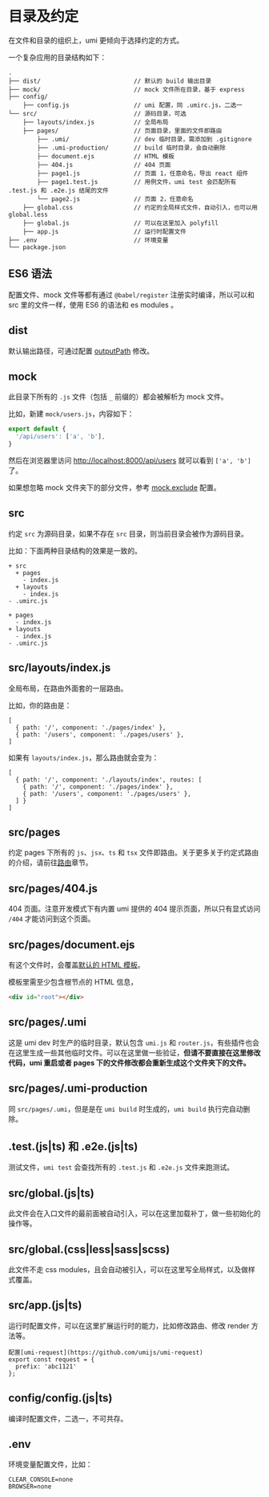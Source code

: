 # 目录及约定

在文件和目录的组织上，umi 更倾向于选择约定的方式。

一个复杂应用的目录结构如下：

```
.
├── dist/                          // 默认的 build 输出目录
├── mock/                          // mock 文件所在目录，基于 express
├── config/
    ├── config.js                  // umi 配置，同 .umirc.js，二选一
└── src/                           // 源码目录，可选
    ├── layouts/index.js           // 全局布局
    ├── pages/                     // 页面目录，里面的文件即路由
        ├── .umi/                  // dev 临时目录，需添加到 .gitignore
        ├── .umi-production/       // build 临时目录，会自动删除
        ├── document.ejs           // HTML 模板
        ├── 404.js                 // 404 页面
        ├── page1.js               // 页面 1，任意命名，导出 react 组件
        ├── page1.test.js          // 用例文件，umi test 会匹配所有 .test.js 和 .e2e.js 结尾的文件
        └── page2.js               // 页面 2，任意命名
    ├── global.css                 // 约定的全局样式文件，自动引入，也可以用 global.less
    ├── global.js                  // 可以在这里加入 polyfill
    ├── app.js                     // 运行时配置文件
├── .env                           // 环境变量
└── package.json
```

## ES6 语法

配置文件、mock 文件等都有通过 `@babel/register` 注册实时编译，所以可以和 src 里的文件一样，使用 ES6 的语法和 es modules 。

## dist

默认输出路径，可通过配置 [outputPath](/zh/config/#outputpath) 修改。

## mock

此目录下所有的 `.js` 文件（包括 `_` 前缀的）都会被解析为 mock 文件。

比如，新建 `mock/users.js`，内容如下：

```js
export default {
  '/api/users': ['a', 'b'],
}
```

然后在浏览器里访问 [http://localhost:8000/api/users](http://localhost:8000/api/users) 就可以看到 `['a', 'b']` 了。

如果想忽略 mock 文件夹下的部分文件，参考 [mock.exclude](/zh/config/#mock-exclude) 配置。

## src

约定 `src` 为源码目录，如果不存在 `src` 目录，则当前目录会被作为源码目录。

比如：下面两种目录结构的效果是一致的。

```
+ src
  + pages
    - index.js
  + layouts
    - index.js
- .umirc.js
```

```
+ pages
  - index.js
+ layouts
  - index.js
- .umirc.js
```

## src/layouts/index.js


全局布局，在路由外面套的一层路由。

比如，你的路由是：

```
[
  { path: '/', component: './pages/index' },
  { path: '/users', component: './pages/users' },
]
```

如果有 `layouts/index.js`，那么路由就会变为：

```
[
  { path: '/', component: './layouts/index', routes: [
    { path: '/', component: './pages/index' },
    { path: '/users', component: './pages/users' },
  ] }
]
```

## src/pages


约定 pages 下所有的 `js`、`jsx`、`ts` 和 `tsx` 文件即路由。关于更多关于约定式路由的介绍，请前往[路由](/zh/guide/router.html)章节。

## src/pages/404.js

404 页面。注意开发模式下有内置 umi 提供的 404 提示页面，所以只有显式访问 `/404` 才能访问到这个页面。

## src/pages/document.ejs

有这个文件时，会覆盖[默认的 HTML 模板](https://github.com/umijs/umi/blob/master/packages/umi-build-dev/template/document.ejs)。

模板里需至少包含根节点的 HTML 信息，

```html
<div id="root"></div>
```

## src/pages/.umi

这是 umi dev 时生产的临时目录，默认包含 `umi.js` 和 `router.js`，有些插件也会在这里生成一些其他临时文件。可以在这里做一些验证，**但请不要直接在这里修改代码，umi 重启或者 pages 下的文件修改都会重新生成这个文件夹下的文件。**

## src/pages/.umi-production

同 `src/pages/.umi`，但是是在 `umi build` 时生成的，`umi build` 执行完自动删除。

## .test.(js|ts) 和 .e2e.(js|ts)

测试文件，`umi test` 会查找所有的 `.test.js` 和 `.e2e.js` 文件来跑测试。

## src/global.(js|ts)

此文件会在入口文件的最前面被自动引入，可以在这里加载补丁，做一些初始化的操作等。

## src/global.(css|less|sass|scss)

此文件不走 css modules，且会自动被引入，可以在这里写全局样式，以及做样式覆盖。

## src/app.(js|ts)

运行时配置文件，可以在这里扩展运行时的能力，比如修改路由、修改 render 方法等。

```
配置[umi-request](https://github.com/umijs/umi-request)
export const request = {
  prefix: 'abc1121'
};
```


## config/config.(js|ts)

编译时配置文件，二选一，不可共存。

## .env

环境变量配置文件，比如：

```
CLEAR_CONSOLE=none
BROWSER=none
```
